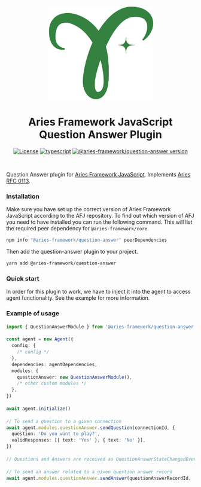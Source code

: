 <p align="center">
  <br />
  <img
    alt="Hyperledger Aries logo"
    src="https://raw.githubusercontent.com/hyperledger/aries-framework-javascript/aa31131825e3331dc93694bc58414d955dcb1129/images/aries-logo.png"
    height="250px"
  />
</p>
<h1 align="center"><b>Aries Framework JavaScript Question Answer Plugin</b></h1>
<p align="center">
  <a
    href="https://raw.githubusercontent.com/hyperledger/aries-framework-javascript/main/LICENSE"
    ><img
      alt="License"
      src="https://img.shields.io/badge/License-Apache%202.0-blue.svg"
  /></a>
  <a href="https://www.typescriptlang.org/"
    ><img
      alt="typescript"
      src="https://img.shields.io/badge/%3C%2F%3E-TypeScript-%230074c1.svg"
  /></a>
    <a href="https://www.npmjs.com/package/@aries-framework/question-answer"
    ><img
      alt="@aries-framework/question-answer version"
      src="https://img.shields.io/npm/v/@aries-framework/question-answer"
  /></a>

</p>
<br />

Question Answer plugin for [Aries Framework JavaScript](https://github.com/hyperledger/aries-framework-javascript.git). Implements [Aries RFC 0113](https://github.com/hyperledger/aries-rfcs/blob/1795d5c2d36f664f88f5e8045042ace8e573808c/features/0113-question-answer/README.md).

### Installation

Make sure you have set up the correct version of Aries Framework JavaScript according to the AFJ repository. To find out which version of AFJ you need to have installed you can run the following command. This will list the required peer dependency for `@aries-framework/core`.

```sh
npm info "@aries-framework/question-answer" peerDependencies
```

Then add the question-answer plugin to your project.

```sh
yarn add @aries-framework/question-answer
```

### Quick start

In order for this plugin to work, we have to inject it into the agent to access agent functionality. See the example for more information.

### Example of usage

```ts
import { QuestionAnswerModule } from '@aries-framework/question-answer'

const agent = new Agent({
  config: {
    /* config */
  },
  dependencies: agentDependencies,
  modules: {
    questionAnswer: new QuestionAnswerModule(),
    /* other custom modules */
  },
})

await agent.initialize()

// To send a question to a given connection
await agent.modules.questionAnswer.sendQuestion(connectionId, {
  question: 'Do you want to play?',
  validResponses: [{ text: 'Yes' }, { text: 'No' }],
})

// Questions and Answers are received as QuestionAnswerStateChangedEvent

// To send an answer related to a given question answer record
await agent.modules.questionAnswer.sendAnswer(questionAnswerRecordId, 'Yes')
```

